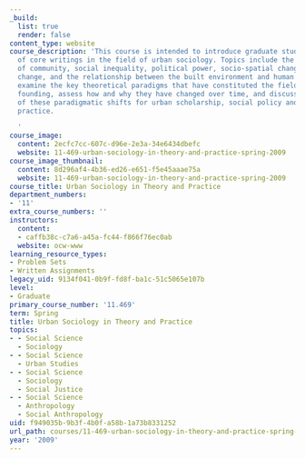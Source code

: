 ```yaml
---
_build:
  list: true
  render: false
content_type: website
course_description: 'This course is intended to introduce graduate students to a set
  of core writings in the field of urban sociology. Topics include the changing nature
  of community, social inequality, political power, socio-spatial change, technological
  change, and the relationship between the built environment and human behavior. We
  examine the key theoretical paradigms that have constituted the field since its
  founding, assess how and why they have changed over time, and discuss the implications
  of these paradigmatic shifts for urban scholarship, social policy and the planning
  practice.

  '
course_image:
  content: 2ecfc7cc-607c-d96e-2e3a-34e6434dbefc
  website: 11-469-urban-sociology-in-theory-and-practice-spring-2009
course_image_thumbnail:
  content: 8d296af4-4b36-ed26-e651-f5e45aaae75a
  website: 11-469-urban-sociology-in-theory-and-practice-spring-2009
course_title: Urban Sociology in Theory and Practice
department_numbers:
- '11'
extra_course_numbers: ''
instructors:
  content:
  - caffb38c-c7a6-a45a-fc44-f866f76ec0ab
  website: ocw-www
learning_resource_types:
- Problem Sets
- Written Assignments
legacy_uid: 9134f041-0b9f-fd8f-ba1c-51c5065e107b
level:
- Graduate
primary_course_number: '11.469'
term: Spring
title: Urban Sociology in Theory and Practice
topics:
- - Social Science
  - Sociology
- - Social Science
  - Urban Studies
- - Social Science
  - Sociology
  - Social Justice
- - Social Science
  - Anthropology
  - Social Anthropology
uid: f949035b-9b3f-4b0f-a58b-1a73b8331252
url_path: courses/11-469-urban-sociology-in-theory-and-practice-spring-2009
year: '2009'
---
```

